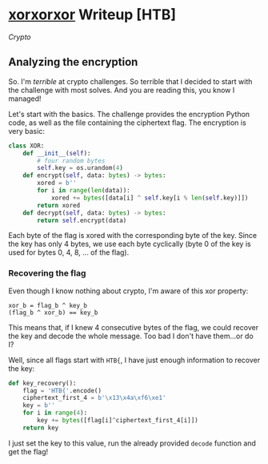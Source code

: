 # [xorxorxor](https://app.hackthebox.com/challenges/xorxorxor) Writeup [HTB]
_Crypto_

## Analyzing the encryption
So. I'm _terrible_ at crypto challenges. So terrible that I decided to start with the challenge with most solves. 
And you are reading this, you know I managed!

Let's start with the basics. The challenge provides the encryption Python code, as well as the file containing the ciphertext flag.
The encryption is very basic:
```py
class XOR:
    def __init__(self):
        # four random bytes
        self.key = os.urandom(4)
    def encrypt(self, data: bytes) -> bytes:
        xored = b''
        for i in range(len(data)):
            xored += bytes([data[i] ^ self.key[i % len(self.key)]])
        return xored
    def decrypt(self, data: bytes) -> bytes:
        return self.encrypt(data)
```
Each byte of the flag is xored with the corresponding byte of the key. Since the key has only 4 bytes, we use each byte cyclically (byte 0 of the key is used for bytes 0, 4, 8, ... of the flag).

### Recovering the flag
Even though I know nothing about crypto, I'm aware of this xor property:
```
xor_b = flag_b ^ key_b
(flag_b ^ xor_b) == key_b 
```
This means that, if I knew 4 consecutive bytes of the flag, we could recover the key and decode the whole message. Too bad I don't have them...or do I?

Well, since all flags start with `HTB{`, I have just enough information to recover the key:
```py
def key_recovery():
    flag = 'HTB{'.encode()
    ciphertext_first_4 = b'\x13\x4a\xf6\xe1'
    key = b''
    for i in range(4):
        key += bytes([flag[i]^ciphertext_first_4[i]])
    return key
```
I just set the key to this value, run the already provided `decode` function and get the flag!
